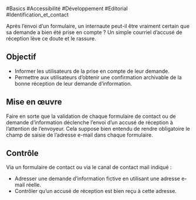 
#Basics #Accessibilité #Développement #Editorial #Identification_et_contact

Après l’envoi d’un formulaire, un internaute peut-il être vraiment certain que sa demande a bien été prise en compte ? Un simple courriel d’accusé de réception lève ce doute et le rassure.

Objectif
--------

*   Informer les utilisateurs de la prise en compte de leur demande.
*   Permettre aux utilisateurs d’obtenir une confirmation archivable de la bonne réception de leur demande d’information.

Mise en œuvre
-------------

Faire en sorte que la validation de chaque formulaire de contact ou de demande d’information déclenche l’envoi d’un accusé de réception à l’attention de l’envoyeur. Cela suppose bien entendu de rendre obligatoire le champ de saisie de l’adresse e-mail dans chaque formulaire.

Contrôle
--------

Via un formulaire de contact ou via le canal de contact mail indiqué :

*   Adresser une demande d’information fictive en utilisant une adresse e-mail réelle.
*   Contrôler qu’un accusé de réception est bien reçu à cette adresse.
